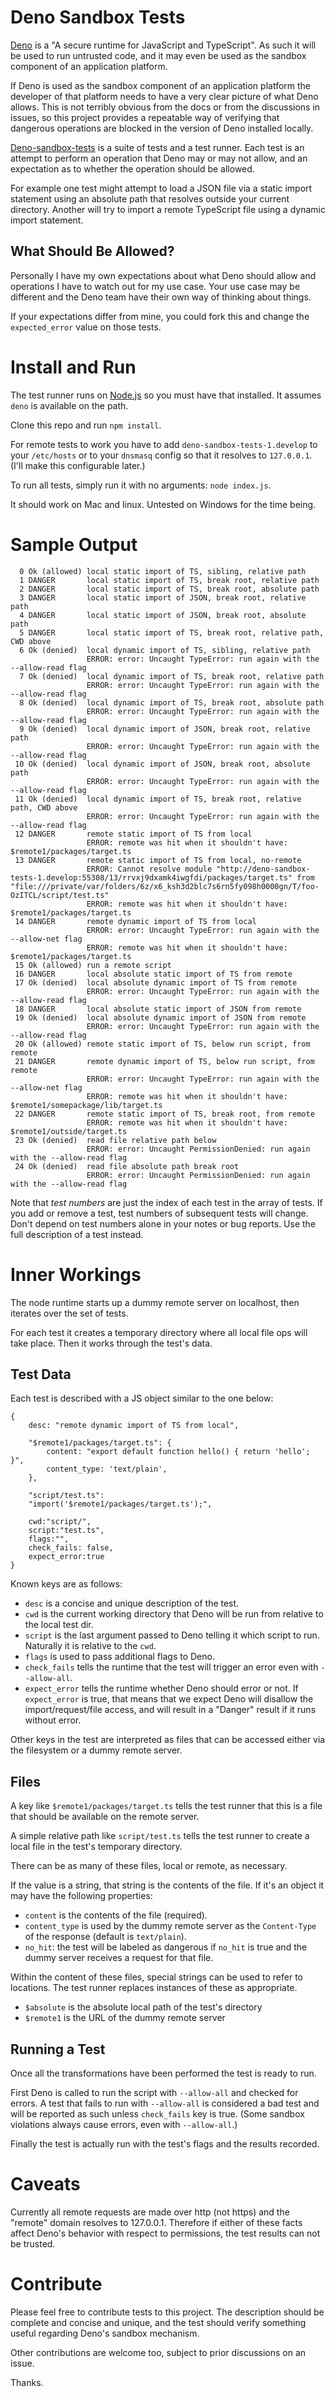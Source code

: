 # Deno Sandbox Tests

[Deno](https://deno.land) is a "A secure runtime for JavaScript and TypeScript". As such it will be used to run untrusted code, and it may even be used as the sandbox component of an application platform.

If Deno is used as the sandbox component of an application platform the developer of that platform needs to have a very clear picture of what Deno allows. This is not terribly obvious from the docs or from the discussions in issues, so this project provides a repeatable way of verifying that dangerous operations are blocked in the version of Deno installed locally.

[Deno-sandbox-tests](https://github.com/teleclimber/deno-sandbox-tests) is a suite of tests and a test runner. Each test is an attempt to perform an operation that Deno may or may not allow, and an expectation as to whether the operation should be allowed.

For example one test might attempt to load a JSON file via a static import statement using an absolute path that resolves outside your current directory. Another will try to import a remote TypeScript file using a dynamic import statement.

## What Should Be Allowed?

Personally I have my own expectations about what Deno should allow and operations I have to watch out for my use case. Your use case may be different and the Deno team have their own way of thinking about things.

If your expectations differ from mine, you could fork this and change the `expected_error` value on those tests.

# Install and Run

The test runner runs on [Node.js](https://nodejs.org/) so you must have that installed. It assumes `deno` is available on the path.

Clone this repo and run `npm install`.

For remote tests to work you have to add `deno-sandbox-tests-1.develop` to your `/etc/hosts` or to your `dnsmasq` config so that it resolves to `127.0.0.1`. (I'll make this configurable later.)

To run all tests, simply run it with no arguments: `node index.js`.

It should work on Mac and linux. Untested on Windows for the time being.

# Sample Output

```
  0 Ok (allowed) local static import of TS, sibling, relative path
  1 DANGER       local static import of TS, break root, relative path
  2 DANGER       local static import of TS, break root, absolute path
  3 DANGER       local static import of JSON, break root, relative path
  4 DANGER       local static import of JSON, break root, absolute path
  5 DANGER       local static import of TS, break root, relative path, CWD above
  6 Ok (denied)  local dynamic import of TS, sibling, relative path
                 ERROR: error: Uncaught TypeError: run again with the --allow-read flag
  7 Ok (denied)  local dynamic import of TS, break root, relative path
                 ERROR: error: Uncaught TypeError: run again with the --allow-read flag
  8 Ok (denied)  local dynamic import of TS, break root, absolute path
                 ERROR: error: Uncaught TypeError: run again with the --allow-read flag
  9 Ok (denied)  local dynamic import of JSON, break root, relative path
                 ERROR: error: Uncaught TypeError: run again with the --allow-read flag
 10 Ok (denied)  local dynamic import of JSON, break root, absolute path
                 ERROR: error: Uncaught TypeError: run again with the --allow-read flag
 11 Ok (denied)  local dynamic import of TS, break root, relative path, CWD above
                 ERROR: error: Uncaught TypeError: run again with the --allow-read flag
 12 DANGER       remote static import of TS from local
                 ERROR: remote was hit when it shouldn't have: $remote1/packages/target.ts
 13 DANGER       remote static import of TS from local, no-remote
                 ERROR: Cannot resolve module "http://deno-sandbox-tests-1.develop:55308/13/rrvxj9dxamk4iwgfdi/packages/target.ts" from "file:///private/var/folders/6z/x6_ksh3d2blc7s6rn5fy098h0000gn/T/foo-OzITCL/script/test.ts"
                 ERROR: remote was hit when it shouldn't have: $remote1/packages/target.ts
 14 DANGER       remote dynamic import of TS from local
                 ERROR: error: Uncaught TypeError: run again with the --allow-net flag
                 ERROR: remote was hit when it shouldn't have: $remote1/packages/target.ts
 15 Ok (allowed) run a remote script
 16 DANGER       local absolute static import of TS from remote
 17 Ok (denied)  local absolute dynamic import of TS from remote
                 ERROR: error: Uncaught TypeError: run again with the --allow-read flag
 18 DANGER       local absolute static import of JSON from remote
 19 Ok (denied)  local absolute dynamic import of JSON from remote
                 ERROR: error: Uncaught TypeError: run again with the --allow-read flag
 20 Ok (allowed) remote static import of TS, below run script, from remote
 21 DANGER       remote dynamic import of TS, below run script, from remote
                 ERROR: error: Uncaught TypeError: run again with the --allow-net flag
                 ERROR: remote was hit when it shouldn't have: $remote1/somepackage/lib/target.ts
 22 DANGER       remote static import of TS, break root, from remote
                 ERROR: remote was hit when it shouldn't have: $remote1/outside/target.ts
 23 Ok (denied)  read file relative path below
                 ERROR: error: Uncaught PermissionDenied: run again with the --allow-read flag
 24 Ok (denied)  read file absolute path break root
                 ERROR: error: Uncaught PermissionDenied: run again with the --allow-read flag
```

Note that _test numbers_ are just the index of each test in the array of tests. If you add or remove a test, test numbers of subsequent tests will change. Don't depend on test numbers alone in your notes or bug reports. Use the full description of a test instead.

# Inner Workings

The node runtime starts up a dummy remote server on localhost, then iterates over the set of tests.

For each test it creates a temporary directory where all local file ops will take place. Then it works through the test's data.

## Test Data

Each test is described with a JS object similar to the one below:

```
{
	desc: "remote dynamic import of TS from local",
	
	"$remote1/packages/target.ts": {
		content: "export default function hello() { return 'hello'; }",
		content_type: 'text/plain',
	},
	
	"script/test.ts":
	"import('$remote1/packages/target.ts');",
	
	cwd:"script/",
	script:"test.ts",
	flags:"",
	check_fails: false,
	expect_error:true
}
```

Known keys are as follows:

- `desc` is a concise and unique description of the test.
- `cwd` is the current working directory that Deno will be run from relative to the local test dir.
- `script` is the last argument passed to Deno telling it which script to run. Naturally it is relative to the `cwd`.
- `flags` is used to pass additional flags to Deno.
- `check_fails` tells the runtime that the test will trigger an error even with `--allow-all`.
- `expect_error` tells the runtime whether Deno should error or not. If `expect_error` is true, that means that we expect Deno will disallow the import/request/file access, and will result in a "Danger" result if it runs without error.

Other keys in the test are interpreted as files that can be accessed either via the filesystem or a dummy remote server.

## Files

A key like `$remote1/packages/target.ts` tells the test runner that this is a file that should be available on the remote server.

A simple relative path like `script/test.ts` tells the test runner to create a local file in the test's temporary directory.

There can be as many of these files, local or remote, as necessary.

If the value is a string, that string is the contents of the file. If it's an object it may have the following properties:
- `content` is the contents of the file (required).
- `content_type` is used by the dummy remote server as the `Content-Type` of the response (default is `text/plain`).
- `no_hit`: the test will be labeled as dangerous if `no_hit` is true and the dummy server receives a request for that file.

Within the content of these files, special strings can be used to refer to locations. The test runner replaces instances of these as appropriate.

- `$absolute` is the absolute local path of the test's directory
- `$remote1` is the URL of the dummy remote server

## Running a Test

Once all the transformations have been performed the test is ready to run.

First Deno is called to run the script with `--allow-all` and checked for errors. A test that fails to run with `--allow-all` is considered a bad test and will be reported as such unless `check_fails` key is true. (Some sandbox violations always cause errors, even with `--allow-all`.)

Finally the test is actually run with the test's flags and the results recorded.

# Caveats

Currently all remote requests are made over http (not https) and the "remote" domain resolves to 127.0.0.1. Therefore if either of these facts affect Deno's behavior with respect to permissions, the test results can not be trusted.

# Contribute

Please feel free to contribute tests to this project. The description should be complete and concise and unique, and the test should verify something useful regarding Deno's sandbox mechanism.

Other contributions are welcome too, subject to prior discussions on an issue.

Thanks.